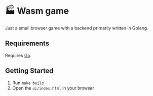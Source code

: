 # ‍🏭 Wasm game

Just a small browser game with a backend primarily written in Golang.

## Requirements

Requires [Go](https://go.dev/dl/).

## Getting Started

1. Run `make build`
2. Open the `ui/index.html` in your browser
